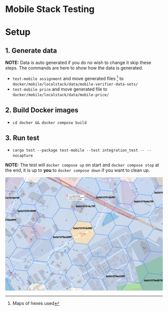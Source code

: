 # Mobile Stack Testing

# Setup

## 1. Generate data

**NOTE:** Data is auto generated if you do no wish to change it skip these steps. The commands are here to show how the data is generated.

- `test-mobile assignment` and move generated files [^files] to `docker/mobile/localstack/data/mobile-verifier-data-sets/`
- `test-mobile price` and move generated file to `docker/mobile/localstack/data/mobile-price/`

## 2. Build Docker images

- `cd docker && docker compose build`

## 3. Run test

- `cargo test --package test-mobile --test integration_test -- --nocapture`

**NOTE:** The test will `docker compose up` on start and `docker compose stop` at the end, it is up to **you** to `docker compose down` if you want to clean up.

[^files]: Maps of hexes used 

![Hexes](docs/hexes.jpg "Hexes")